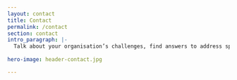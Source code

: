 ```yaml
---
layout: contact
title: Contact
permalink: /contact
section: contact
intro_paragraph: |-
  Talk about your organisation’s challenges, find answers to address specific issues, discuss opportunities that you want to harness, we are ready to talk about what we can accomplish together.
  
hero-image: header-contact.jpg

---
```

